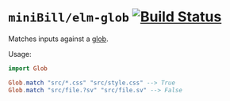 # `miniBill/elm-glob` [![Build Status](https://github.com/miniBill/elm-glob/workflows/CI/badge.svg)](https://github.com/miniBill/elm-glob/actions?query=branch%3Amain)

Matches inputs against a [glob](https://en.wikipedia.org/wiki/Glob_%28programming%29).

Usage:

```elm
import Glob

Glob.match "src/*.css" "src/style.css" --> True
Glob.match "src/file.?sv" "src/file.sv" --> False
```
